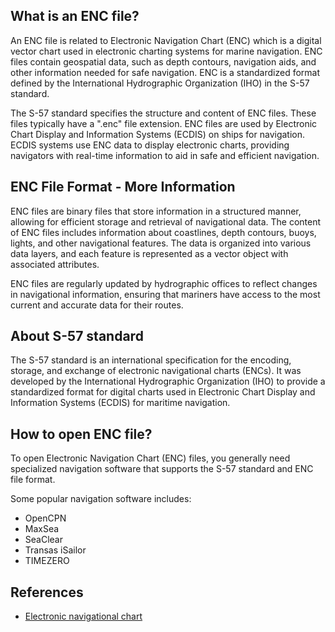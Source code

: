 ## What is an ENC file?

An ENC file is related to Electronic Navigation Chart (ENC) which is a digital vector chart used in electronic charting systems for marine navigation. ENC files contain geospatial data, such as depth contours, navigation aids, and other information needed for safe navigation. ENC is a standardized format defined by the International Hydrographic Organization (IHO) in the S-57 standard.

The S-57 standard specifies the structure and content of ENC files. These files typically have a ".enc" file extension. ENC files are used by Electronic Chart Display and Information Systems (ECDIS) on ships for navigation. ECDIS systems use ENC data to display electronic charts, providing navigators with real-time information to aid in safe and efficient navigation.

## ENC File Format - More Information

ENC files are binary files that store information in a structured manner, allowing for efficient storage and retrieval of navigational data. The content of ENC files includes information about coastlines, depth contours, buoys, lights, and other navigational features. The data is organized into various data layers, and each feature is represented as a vector object with associated attributes.

ENC files are regularly updated by hydrographic offices to reflect changes in navigational information, ensuring that mariners have access to the most current and accurate data for their routes.

## About S-57 standard

The S-57 standard is an international specification for the encoding, storage, and exchange of electronic navigational charts (ENCs). It was developed by the International Hydrographic Organization (IHO) to provide a standardized format for digital charts used in Electronic Chart Display and Information Systems (ECDIS) for maritime navigation.

## How to open ENC file?

To open Electronic Navigation Chart (ENC) files, you generally need specialized navigation software that supports the S-57 standard and ENC file format.

Some popular navigation software includes:

- OpenCPN
- MaxSea
- SeaClear
- Transas iSailor
- TIMEZERO

## References
* [Electronic navigational chart](https://en.wikipedia.org/wiki/Electronic_navigational_chart)
